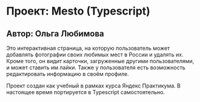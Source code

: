 # **Проект: Mesto (Typescript)**

## Автор: Ольга Любимова

<!--## [Страница на GitHub Pages](https://aelia5.github.io/mesto/)-->

Это интерактивная страница, на которую пользователь может добавлять фотографии своих любимых мест в России и удалять их. Кроме того, он видит карточки, загруженные другими пользователями, и может ставить им лайки. Также у пользователя есть возможность редактировать информацию в своём профиле.

<!--**Реализован следующий функционал:**

1. Загрузка начальных карточек с сервера.
2. Редактирование информации о пользователе: открытие и закрытие формы, отправка данных на сервер.
3. Изменение аватара пользователя: открытие и закрытие формы, отправка данных на сервер.
4. Добавление новых карточек: открытие и закрытие формы, отправка данных на сервер.
5. Валидация форм средствами JavaScript.
6. Добавление лайков карточкам.
7. Удаление карточек, загруженных пользователем, с подтверждением действия.
8. Открытие фотографий для просмотра.

**Реализованы следующие технологии:**

1. Флексбокс-вёрстка.
2. Грид-вёрстка.
3. Адаптивная вёрстка с использованием медиазапросов:

- страница свёрстана под два макета: 320px, 1280px;
- реализовано плавное сжатие и расширение элементов между точками перелома;
- использованы отзывчивые шрифты;

4. Анимация: прозрачность при наведении мыши, плавное появление и исчезновение попапов.
5. Локальное подключение шрифта (Inter) и его сглаживание.
6. Создание и валидизация форм.
7. Взаимодействие с сервером: отправка запросов методами GET, PUT, PATCH, DELETE.
8. Сборка проекта с помощью Webpack в режимах разработки и финальной сборки.
9. Минификация и транспиляция JS с помощью Babel.
10. Минификация CSS и добавление вендорных префиксов.

Для именования классов применяется методология БЭМ.

Файловая структура организована в соответствии с Nested БЭМ.

Применяется объектно-ориентированный подход, использованы ES6-классы и модули.

Используемые языки: HTML5, CSS, JavaScript.

**Инструкция по запуску**

1. Создайте папку и перейдите в неё.
2. Клонируйте репозиторий.
3. Установите зависимости: npm install
4. Выполните команду: npm run build. Появится папка dist.
5. В папке dist запустите файл index.html.

**Статус проекта**-->

Проект создан как учебный в рамках курса Яндекс Практикума. В настоящее время  портируется в Typescript самостоятельно.
